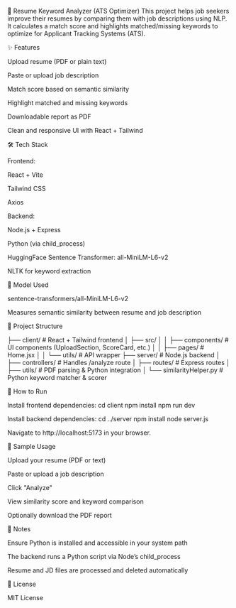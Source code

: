 🧠 Resume Keyword Analyzer (ATS Optimizer)
This project helps job seekers improve their resumes by comparing them with job descriptions using NLP. It calculates a match score and highlights matched/missing keywords to optimize for Applicant Tracking Systems (ATS).

✨ Features

Upload resume (PDF or plain text)

Paste or upload job description

Match score based on semantic similarity

Highlight matched and missing keywords

Downloadable report as PDF

Clean and responsive UI with React + Tailwind

🛠️ Tech Stack

Frontend:

React + Vite

Tailwind CSS

Axios

Backend:

Node.js + Express

Python (via child_process)

HuggingFace Sentence Transformer: all-MiniLM-L6-v2

NLTK for keyword extraction

🤖 Model Used

sentence-transformers/all-MiniLM-L6-v2

Measures semantic similarity between resume and job description

📁 Project Structure

├── client/ # React + Tailwind frontend
│ ├── src/
│ │ ├── components/ # UI components (UploadSection, ScoreCard, etc.)
│ │ ├── pages/ # Home.jsx
│ │ └── utils/ # API wrapper
├── server/ # Node.js backend
│ ├── controllers/ # Handles /analyze route
│ ├── routes/ # Express routes
│ ├── utils/ # PDF parsing & Python integration
│ └── similarityHelper.py # Python keyword matcher & scorer

🚀 How to Run

Install frontend dependencies:
cd client
npm install
npm run dev

Install backend dependencies:
cd ../server
npm install
node server.js

Navigate to http://localhost:5173 in your browser.

📝 Sample Usage

Upload your resume (PDF or text)

Paste or upload a job description

Click "Analyze"

View similarity score and keyword comparison

Optionally download the PDF report

📌 Notes

Ensure Python is installed and accessible in your system path

The backend runs a Python script via Node’s child_process

Resume and JD files are processed and deleted automatically

📄 License

MIT License